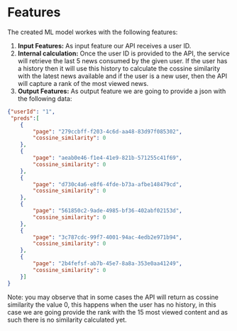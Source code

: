 # Features

The created ML model workes with the following features:

1. **Input Features:** As input feature our API receives a user ID.
2. **Internal calculation:** Once the user ID is provided to the API, the service will retrieve the last 5 news consumed by the given user. If the user has a history then it will use this history to calculate the cossine similarity with the latest news available and if the user is a new user, then the API will capture a rank of the most viewed news.
3. **Output Features:** As output feature we are going to provide a json with the following data:

```json
{"userId": "1",
 "preds":[
	{
		"page": "279ccbff-f203-4c6d-aa48-83d97f085302",
		"cossine_similarity": 0
	},
	{
		"page": "aeab0e46-f1e4-41e9-821b-571255c41f69",
		"cossine_similarity": 0
	},
	{
		"page": "d730c4a6-e8f6-4fde-b73a-afbe148479cd",
		"cossine_similarity": 0
	},
	{
		"page": "561850c2-9ade-4985-bf36-402abf02153d",
		"cossine_similarity": 0
	},
	{
		"page": "3c787cdc-99f7-4001-94ac-4edb2e971b94",
		"cossine_similarity": 0
	},
	{
		"page": "2b4fefsf-ab7b-45e7-8a8a-353e0aa41249",
		"cossine_similarity": 0
	}]
}
```

Note: you may observe that in some cases the API will return as cossine similarity the value 0, this happens when the user has no history, in this case we are going provide the rank with the 15 most viewed content and as such there is no similarity calculated yet.